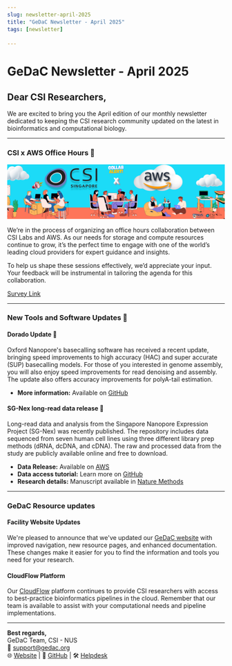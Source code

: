 ```yaml
---
slug: newsletter-april-2025
title: "GeDaC Newsletter - April 2025"
tags: [newsletter]

---
```


# GeDaC Newsletter - April 2025

## Dear CSI Researchers,

We are excited to bring you the April edition of our monthly newsletter dedicated to keeping the CSI research community updated on the latest in bioinformatics and computational biology.

---
### CSI x AWS Office Hours 🤝
![Cloudflow](./assets/csi_aws_banner.png)

We’re in the process of organizing an office hours collaboration between CSI Labs and AWS. As our needs for storage and compute resources continue to grow, it’s the perfect time to engage with one of the world’s leading cloud providers for expert guidance and insights.

To help us shape these sessions effectively, we’d appreciate your input. Your feedback will be instrumental in tailoring the agenda for this collaboration.

[Survey Link](https://forms.gle/U4iM9htyPRJqfE5K9)


---
### New Tools and Software Updates 🧰

#### **Dorado Update** 🚀
Oxford Nanopore's basecalling software has received a recent update, bringing speed improvements to high accuracy (HAC) and super accurate (SUP) basecalling models. For those of you interested in genome assembly, you will also enjoy speed improvements for read denoising and assembly. The update also offers accuracy improvements for polyA-tail estimation.

* **More information:** Available on [GitHub](https://github.com/nanoporetech/dorado/releases)

#### **SG-Nex long-read data release** 🧬
Long-read data and analysis from the Singapore Nanopore Expression Project (SG-Nex) was recently published. The repository includes data sequenced from seven human cell lines using three different library prep methods (dRNA, dcDNA, and cDNA). The raw and processed data from the study are publicly available online and free to download.

* **Data Release:** Available on [AWS](https://registry.opendata.aws/sg-nex-data/)
* **Data access tutorial:** Learn more on [GitHub](https://github.com/GoekeLab/sg-nex-data)
* **Research details:** Manuscript available in [Nature Methods](https://www.nature.com/articles/s41592-023-01975-z)

---

### GeDaC Resource updates

#### **Facility Website Updates**
We're pleased to announce that we've updated our [GeDaC website](https://www.gedac.org/) with improved navigation, new resource pages, and enhanced documentation. These changes make it easier for you to find the information and tools you need for your research.

#### **CloudFlow Platform**
Our [CloudFlow](https://www.cloudflow.gedac.org/) platform continues to provide CSI researchers with access to best-practice bioinformatics pipelines in the cloud. Remember that our team is available to assist with your computational needs and pipeline implementations.

---

**Best regards,**  
GeDaC Team, CSI - NUS  
📧 [support@gedac.org](mailto:support@gedac.org)<br/>
🌐 [Website](https://www.gedac.org/) | 🔗 [GitHub](https://github.com/CSI-Genomics-and-Data-Analytics-Core) | 🛠️ [Helpdesk](https://support.gedac.org/support/tickets/new)